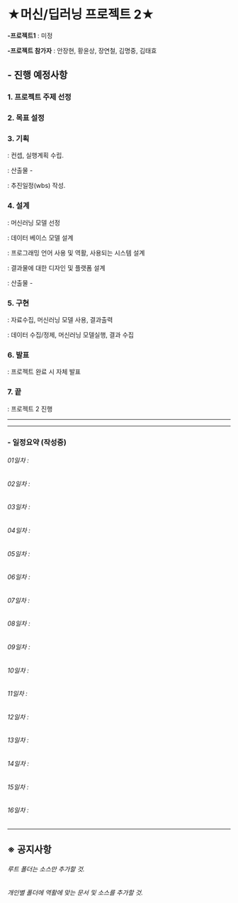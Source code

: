 ★머신/딥러닝 프로젝트 2★
========================

__-프로젝트1__ : 미정

__-프로젝트 참가자__ : 안장현, 황윤상, 장연철, 김명중, 김태효


## - 진행 예정사항

### 1. 프로젝트 주제 선정

### 2. 목표 설정 

### 3. 기획
 : 컨셉, 실행계획 수립.

 : 산출물 - 

 : 추진일정(wbs) 작성.

### 4. 설계
 : 머신러닝 모델 선정

 : 데이터 베이스 모델 설계

 : 프로그래밍 언어 사용 및 역활, 사용되는 시스템 설계

 : 결과물에 대한 디자인 및 플랫폼 설계 

 : 산출물 - 

### 5. 구현 
 : 자료수집, 머신러닝 모델 사용, 결과출력

 : 데이터 수집/정제, 머신러닝 모델실행, 결과 수집

### 6. 발표
 : 프로젝트 완료 시 자체 발표

### 7. 끝
 : 프로젝트 2 진행
***

***
### - 일정요약 (작성중)

###### 01일차 : 
###### 02일차 : 
###### 03일차 : 
###### 04일차 : 
###### 05일차 : 
###### 06일차 : 
###### 07일차 : 
###### 08일차 : 
###### 09일차 : 
###### 10일차 : 
###### 11일차 : 
###### 12일차 : 
###### 13일차 : 
###### 14일차 : 
###### 15일차 : 
###### 16일차 : 

***
## ※ 공지사항
###### 루트 폴더는 소스만 추가할 것.
###### 개인별 폴더에 역활에 맞는 문서 및 소스를 추가할 것.
